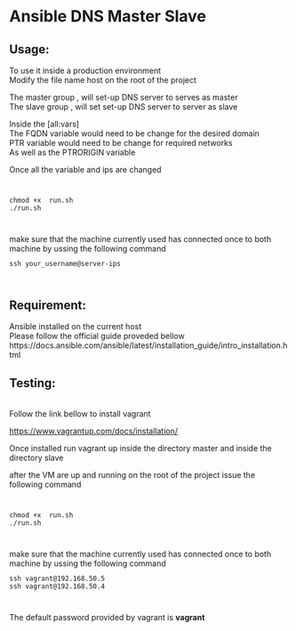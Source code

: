 # Ansible DNS Master Slave

<h2>Usage:</h2>
To use it inside a production environment<br> 
Modify the file name host on the root of the project<br> 

The master group , will set-up DNS server to serves as master<br> 
The slave group , will set set-up DNS server to server as slave<br> 

Inside the [all:vars]<br> 
The FQDN variable would need to be change for the desired domain<br> 
PTR variable would need to be change for required networks<br> 
As well as the PTRORIGIN variable<br> 

Once all the variable and ips are changed
<code>
<pre>
chmod +x  run.sh
./run.sh
</pre>
</code>
make sure that the machine currently used has connected once to both machine 
by ussing the following command
<code>
<pre>
ssh your_username@server-ips
</pre>
</code>

<h2>Requirement:</h2>
Ansible installed on the current host<br> 
Please follow the official guide proveded bellow<br> 
https://docs.ansible.com/ansible/latest/installation_guide/intro_installation.html


<h2>Testing:</h2><br> 
Follow the link bellow to install vagrant

https://www.vagrantup.com/docs/installation/

Once installed 
run vagrant up 
inside the directory master
and
inside the directory slave

after the VM are up and running 
on the root of the project 
issue the following command
<code>
<pre>
chmod +x  run.sh
./run.sh
</pre>
</code>
make sure that the machine currently used has connected once to both machine 
by ussing the following command
<code>
<pre>
ssh vagrant@192.168.50.5
ssh vagrant@192.168.50.4
</pre>
</code>
<p>The default password provided by vagrant is <strong>vagrant</strong></p>
